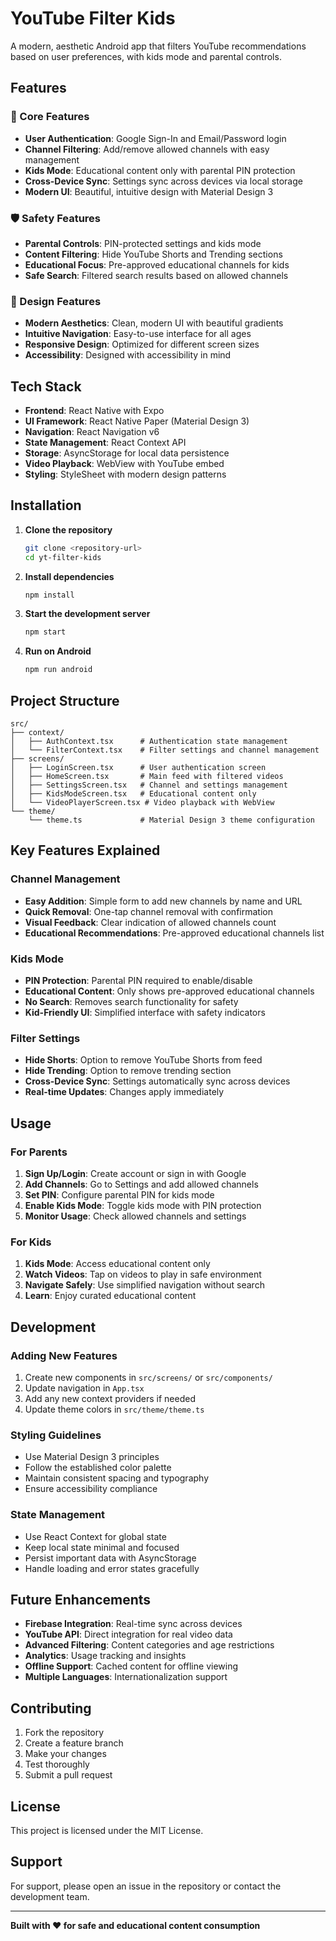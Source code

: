 # YouTube Filter Kids

A modern, aesthetic Android app that filters YouTube recommendations based on user preferences, with kids mode and parental controls.

## Features

### 🎯 Core Features
- **User Authentication**: Google Sign-In and Email/Password login
- **Channel Filtering**: Add/remove allowed channels with easy management
- **Kids Mode**: Educational content only with parental PIN protection
- **Cross-Device Sync**: Settings sync across devices via local storage
- **Modern UI**: Beautiful, intuitive design with Material Design 3

### 🛡️ Safety Features
- **Parental Controls**: PIN-protected settings and kids mode
- **Content Filtering**: Hide YouTube Shorts and Trending sections
- **Educational Focus**: Pre-approved educational channels for kids
- **Safe Search**: Filtered search results based on allowed channels

### 🎨 Design Features
- **Modern Aesthetics**: Clean, modern UI with beautiful gradients
- **Intuitive Navigation**: Easy-to-use interface for all ages
- **Responsive Design**: Optimized for different screen sizes
- **Accessibility**: Designed with accessibility in mind

## Tech Stack

- **Frontend**: React Native with Expo
- **UI Framework**: React Native Paper (Material Design 3)
- **Navigation**: React Navigation v6
- **State Management**: React Context API
- **Storage**: AsyncStorage for local data persistence
- **Video Playback**: WebView with YouTube embed
- **Styling**: StyleSheet with modern design patterns

## Installation

1. **Clone the repository**
   ```bash
   git clone <repository-url>
   cd yt-filter-kids
   ```

2. **Install dependencies**
   ```bash
   npm install
   ```

3. **Start the development server**
   ```bash
   npm start
   ```

4. **Run on Android**
   ```bash
   npm run android
   ```

## Project Structure

```
src/
├── context/
│   ├── AuthContext.tsx      # Authentication state management
│   └── FilterContext.tsx    # Filter settings and channel management
├── screens/
│   ├── LoginScreen.tsx      # User authentication screen
│   ├── HomeScreen.tsx       # Main feed with filtered videos
│   ├── SettingsScreen.tsx   # Channel and settings management
│   ├── KidsModeScreen.tsx   # Educational content only
│   └── VideoPlayerScreen.tsx # Video playback with WebView
└── theme/
    └── theme.ts             # Material Design 3 theme configuration
```

## Key Features Explained

### Channel Management
- **Easy Addition**: Simple form to add new channels by name and URL
- **Quick Removal**: One-tap channel removal with confirmation
- **Visual Feedback**: Clear indication of allowed channels count
- **Educational Recommendations**: Pre-approved educational channels list

### Kids Mode
- **PIN Protection**: Parental PIN required to enable/disable
- **Educational Content**: Only shows pre-approved educational channels
- **No Search**: Removes search functionality for safety
- **Kid-Friendly UI**: Simplified interface with safety indicators

### Filter Settings
- **Hide Shorts**: Option to remove YouTube Shorts from feed
- **Hide Trending**: Option to remove trending section
- **Cross-Device Sync**: Settings automatically sync across devices
- **Real-time Updates**: Changes apply immediately

## Usage

### For Parents
1. **Sign Up/Login**: Create account or sign in with Google
2. **Add Channels**: Go to Settings and add allowed channels
3. **Set PIN**: Configure parental PIN for kids mode
4. **Enable Kids Mode**: Toggle kids mode with PIN protection
5. **Monitor Usage**: Check allowed channels and settings

### For Kids
1. **Kids Mode**: Access educational content only
2. **Watch Videos**: Tap on videos to play in safe environment
3. **Navigate Safely**: Use simplified navigation without search
4. **Learn**: Enjoy curated educational content

## Development

### Adding New Features
1. Create new components in `src/screens/` or `src/components/`
2. Update navigation in `App.tsx`
3. Add any new context providers if needed
4. Update theme colors in `src/theme/theme.ts`

### Styling Guidelines
- Use Material Design 3 principles
- Follow the established color palette
- Maintain consistent spacing and typography
- Ensure accessibility compliance

### State Management
- Use React Context for global state
- Keep local state minimal and focused
- Persist important data with AsyncStorage
- Handle loading and error states gracefully

## Future Enhancements

- **Firebase Integration**: Real-time sync across devices
- **YouTube API**: Direct integration for real video data
- **Advanced Filtering**: Content categories and age restrictions
- **Analytics**: Usage tracking and insights
- **Offline Support**: Cached content for offline viewing
- **Multiple Languages**: Internationalization support

## Contributing

1. Fork the repository
2. Create a feature branch
3. Make your changes
4. Test thoroughly
5. Submit a pull request

## License

This project is licensed under the MIT License.

## Support

For support, please open an issue in the repository or contact the development team.

---

**Built with ❤️ for safe and educational content consumption**
